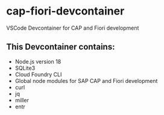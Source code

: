 # cap-fiori-devcontainer

VSCode Devcontainer for CAP and Fiori development

## This Devcontainer contains:

- Node.js version 18
- SQLite3
- Cloud Foundry CLI
- Global node modules for SAP CAP and Fiori development
- curl
- jq
- miller
- entr
